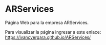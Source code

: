# ARServices
Página Web para la empresa ARServices.

Para  visualizar la página ingresar a este enlace:
https://ivancvergara.github.io/ARServices/
